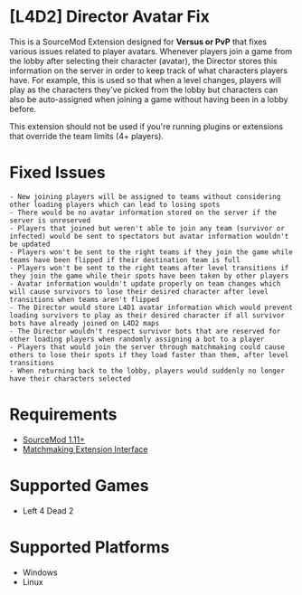 # [L4D2] Director Avatar Fix
This is a SourceMod Extension designed for **Versus or PvP** that fixes various issues related to player avatars. Whenever players join a game from the lobby after selecting their character (avatar), the Director stores this information on the server in order to keep track of what characters players have. For example, this is used so that when a level changes, players will play as the characters they've picked from the lobby but characters can also be auto-assigned when joining a game without having been in a lobby before.

This extension should not be used if you're running plugins or extensions that override the team limits (4+ players).

# Fixed Issues
```
- New joining players will be assigned to teams without considering other loading players which can lead to losing spots
- There would be no avatar information stored on the server if the server is unreserved
- Players that joined but weren't able to join any team (survivor or infected) would be sent to spectators but avatar information wouldn't be updated
- Players won't be sent to the right teams if they join the game while teams have been flipped if their destination team is full
- Players won't be sent to the right teams after level transitions if they join the game while their spots have been taken by other players
- Avatar information wouldn't update properly on team changes which will cause survivors to lose their desired character after level transitions when teams aren't flipped
- The Director would store L4D1 avatar information which would prevent loading survivors to play as their desired character if all survivor bots have already joined on L4D2 maps
- The Director wouldn't respect survivor bots that are reserved for other loading players when randomly assigning a bot to a player
- Players that would join the server through matchmaking could cause others to lose their spots if they load faster than them, after level transitions
- When returning back to the lobby, players would suddenly no longer have their characters selected
```

# Requirements
- [SourceMod 1.11+](https://www.sourcemod.net/downloads.php?branch=stable)
- [Matchmaking Extension Interface](https://github.com/shqke/imatchext)

# Supported Games
- Left 4 Dead 2

# Supported Platforms
- Windows
- Linux